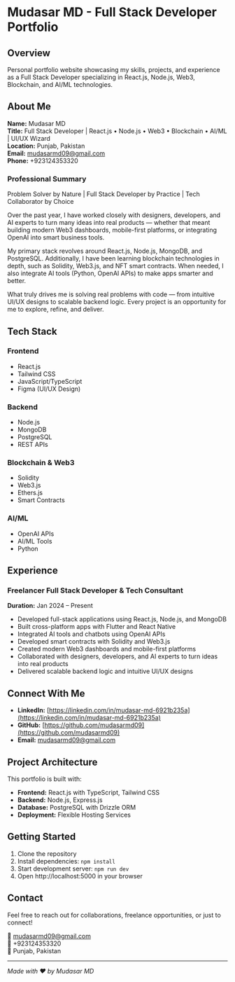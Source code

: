 # Mudasar MD - Full Stack Developer Portfolio

## Overview

Personal portfolio website showcasing my skills, projects, and experience as a Full Stack Developer specializing in React.js, Node.js, Web3, Blockchain, and AI/ML technologies.

## About Me

**Name:** Mudasar MD  
**Title:** Full Stack Developer | React.js • Node.js • Web3 • Blockchain • AI/ML | UI/UX Wizard  
**Location:** Punjab, Pakistan  
**Email:** mudasarmd09@gmail.com  
**Phone:** +923124353320

### Professional Summary

Problem Solver by Nature | Full Stack Developer by Practice | Tech Collaborator by Choice

Over the past year, I have worked closely with designers, developers, and AI experts to turn many ideas into real products — whether that meant building modern Web3 dashboards, mobile-first platforms, or integrating OpenAI into smart business tools.

My primary stack revolves around React.js, Node.js, MongoDB, and PostgreSQL. Additionally, I have been learning blockchain technologies in depth, such as Solidity, Web3.js, and NFT smart contracts. When needed, I also integrate AI tools (Python, OpenAI APIs) to make apps smarter and better.

What truly drives me is solving real problems with code — from intuitive UI/UX designs to scalable backend logic. Every project is an opportunity for me to explore, refine, and deliver.

## Tech Stack

### Frontend
- React.js
- Tailwind CSS
- JavaScript/TypeScript
- Figma (UI/UX Design)

### Backend
- Node.js
- MongoDB
- PostgreSQL
- REST APIs

### Blockchain & Web3
- Solidity
- Web3.js
- Ethers.js
- Smart Contracts

### AI/ML
- OpenAI APIs
- AI/ML Tools
- Python

## Experience

### Freelancer Full Stack Developer & Tech Consultant
**Duration:** Jan 2024 – Present

- Developed full-stack applications using React.js, Node.js, and MongoDB
- Built cross-platform apps with Flutter and React Native
- Integrated AI tools and chatbots using OpenAI APIs
- Developed smart contracts with Solidity and Web3.js
- Created modern Web3 dashboards and mobile-first platforms
- Collaborated with designers, developers, and AI experts to turn ideas into real products
- Delivered scalable backend logic and intuitive UI/UX designs

## Connect With Me

- **LinkedIn:** [https://linkedin.com/in/mudasar-md-6921b235a](https://linkedin.com/in/mudasar-md-6921b235a)
- **GitHub:** [https://github.com/mudasarmd09](https://github.com/mudasarmd09)
- **Email:** mudasarmd09@gmail.com

## Project Architecture

This portfolio is built with:
- **Frontend:** React.js with TypeScript, Tailwind CSS
- **Backend:** Node.js, Express.js
- **Database:** PostgreSQL with Drizzle ORM
- **Deployment:** Flexible Hosting Services

## Getting Started

1. Clone the repository
2. Install dependencies: `npm install`
3. Start development server: `npm run dev`
4. Open http://localhost:5000 in your browser

## Contact

Feel free to reach out for collaborations, freelance opportunities, or just to connect!

📧 mudasarmd09@gmail.com  
📱 +923124353320  
📍 Punjab, Pakistan

---

*Made with ❤️ by Mudasar MD*
